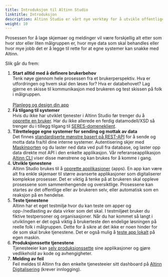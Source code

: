 ```yaml
---
title: Introduksjon til Altinn Studio
linktitle: Introduksjon
description: Altinn Studio er vårt nye verktøy for å utvikle offentlige digitale tjenester. Dette kan være alt fra helt enkle skjema til avanserte applikasjoner.
weight: 10
---
```


Prosessen for å lage skjemaer og meldinger vil være forskjellig alt etter som hvor stor eller liten målgruppen er,
hvor mye data som skal behandles eller hvor mye jobb det er å legge til rette for at egne systemer kan snakke med Altinn.

Slik går du frem: 

1. **Start alltid med å definere brukerbehov**  
   Tenk nøye gjennom hele prosessen fra et brukerperspektiv. Hva er utfordringen og hvem skal den løses for?
   Hva er databehovet? Lag gjerne en skisse til kommunikasjon med brukeren og test skissen på folk i målgruppen.<br><br>
   <a href="/app/design/" class="a-linkFeatured mb-2">
    Planlegg og design din app
    <i class="ai ai-sm ai-nw ai-nw-right ai-arrowright" aria-hidden="true"></i>
   </a>
2. **Få tilgang til systemer**  
   Hvis du ikke har utviklet tjenester i Altinn Studio før trenger du å [opprette en bruker](../first-time-setup/).
   Har du ikke allerede en ferdig datamodell/XSD så trenger du i tillegg tilgang til [SERES-domeneklient](https://altinn.github.io/docs/seres/).
3. **Tilrettelegge egne systemer for sending og mottak av data**  
   Det finnes [standardiserte mønstre basert på REST-API](/api)
   for å sende og motta data fra/til dine interne systemer.
   Autentisering skjer med [Maskinporten](https://www.digdir.no/digitale-felleslosninger/maskinporten/869) og du laster ned data ved pull fra database,
   og laster opp data direkte mot API i den enkelte applikasjon.
   Vår referanseapplikasjon [Altinn CLI](https://github.com/Altinn/altinn-cli) ​viser disse mønstrene og kan brukes for å komme i gang.
4. **Utvikle tjenestene**  
   Altinn Studio brukes til å [opprette applikasjoner](../create-app) (apps).
   En app kan være alt fra enkle skjemaer til større avanserte applikasjoner som digitaliserer komplekse prosesser.
   Det er viktig å tenke på at brukeren skal oppleve prosessene som sammenhengende og oversiktlige.
   Prosessene kan startes av det offentlige eller av brukeren selv, eller automatisk som en reaksjon på en hendelse.
5. **Teste tjenestene**  
   Altinn har et eget testmiljø hvor du kan teste om apper og opp-/nedlasting av data virker som det skal.
   I testmiljøet bruker du fiktive testpersoner og organisasjoner.
   Når du har kommet så langt i utviklingen er det også viktig å brukerteste den endelige løsningen på reelle folk i målgruppen.
   Dette for å sikre at det ikke er noen hinder for de som skal bruke tjenestene. Det er også mulig å [teste app lokalt](../../testing/local/) på egen maskin. 
6. **Produksjonssette tjenestene**  
   Tjenesteeier kan [selv produksjonssette](../../deployment) sine applikasjoner og gjøre vedlikehold av kode og avhengigheter.
7. **Melding av feil**  
   Feil meldes til Altinn fra den enkelte tjenesteeier sitt dashboard på [Altinn Digitalisering](https://www.altinndigital.no/oversikt/) (krever innlogging).
